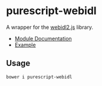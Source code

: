 # purescript-webidl

A wrapper for the [webidl2.js](https://github.com/darobin/webidl2.js) library.

- [Module Documentation](docs/WebIDL.md)
- [Example](test/Main.purs)

## Usage

    bower i purescript-webidl
